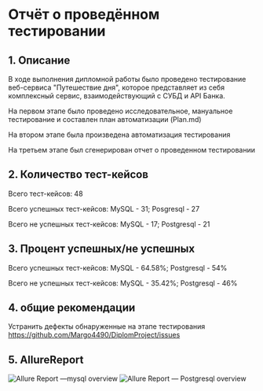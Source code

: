 # Отчёт о проведённом тестировании

## 1. Описание 

В ходе выполнения дипломной работы было проведено тестирование веб-сервиса "Путешествие дня", которое представляет из себя комплексный сервис, взаимодействующий с СУБД и API Банка.

На первом этапе было проведено исследовательное, мануальное тестирование и составлен план автоматизации (Plan.md)

На втором этапе была произведена автоматизация тестирования

На третьем этапе был сгенерирован отчет о проведенном тестировании

## 2. Количество тест-кейсов
Всего тест-кейсов: 48

Всего успешных тест-кейсов: MySQL - 31; Posgresql - 27

Всего не успешных тест-кейсов: MySQL - 17; Postgresql - 21

## 3. Процент успешных/не успешных

Всего успешных тест-кейсов: MySQL - 64.58%; Postgresql - 54%

Всего не успешных тест-кейсов: MySQL - 35.42%; Postgresql - 46%


## 4. общие рекомендации
 
 Устранить дефекты обнаруженные на этапе тестирования https://github.com/Margo4490/DiplomProject/issues
 
 ## 5. AllureReport
 ![Allure Report —mysql overview](https://user-images.githubusercontent.com/95082876/185512947-c80508c5-43ff-44c5-8327-9ecb2c4c575a.png)
![Allure Report — Postgresql overview](https://user-images.githubusercontent.com/95082876/185512954-858c5dd2-5d5d-498f-a147-2325955dd4de.png)
